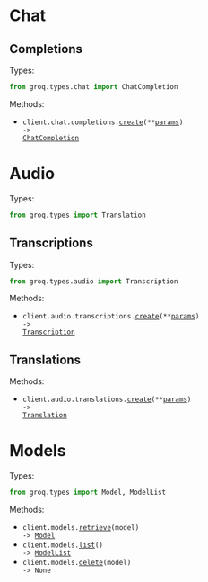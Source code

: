# Chat

## Completions

Types:

```python
from groq.types.chat import ChatCompletion
```

Methods:

- <code title="post /openai/v1/chat/completions">client.chat.completions.<a href="./src/groq/resources/chat/completions.py">create</a>(\*\*<a href="src/groq/types/chat/completion_create_params.py">params</a>) -> <a href="./src/groq/types/chat/chat_completion.py">ChatCompletion</a></code>

# Audio

Types:

```python
from groq.types import Translation
```

## Transcriptions

Types:

```python
from groq.types.audio import Transcription
```

Methods:

- <code title="post /openai/v1/audio/transcriptions">client.audio.transcriptions.<a href="./src/groq/resources/audio/transcriptions.py">create</a>(\*\*<a href="src/groq/types/audio/transcription_create_params.py">params</a>) -> <a href="./src/groq/types/audio/transcription.py">Transcription</a></code>

## Translations

Methods:

- <code title="post /openai/v1/audio/translations">client.audio.translations.<a href="./src/groq/resources/audio/translations.py">create</a>(\*\*<a href="src/groq/types/audio/translation_create_params.py">params</a>) -> <a href="./src/groq/types/translation.py">Translation</a></code>

# Models

Types:

```python
from groq.types import Model, ModelList
```

Methods:

- <code title="get /openai/v1/models/{model}">client.models.<a href="./src/groq/resources/models.py">retrieve</a>(model) -> <a href="./src/groq/types/model.py">Model</a></code>
- <code title="get /openai/v1/models">client.models.<a href="./src/groq/resources/models.py">list</a>() -> <a href="./src/groq/types/model_list.py">ModelList</a></code>
- <code title="delete /openai/v1/models/{model}">client.models.<a href="./src/groq/resources/models.py">delete</a>(model) -> None</code>
